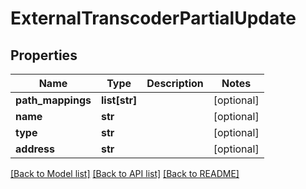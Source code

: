 # ExternalTranscoderPartialUpdate

## Properties

Name | Type | Description | Notes
------------ | ------------- | ------------- | -------------
**path_mappings** | **list[str]** |  | [optional] 
**name** | **str** |  | [optional] 
**type** | **str** |  | [optional] 
**address** | **str** |  | [optional] 

[[Back to Model list]](../#documentation-for-models) [[Back to API list]](../#documentation-for-api-endpoints) [[Back to README]](../)


